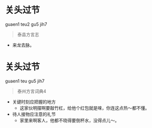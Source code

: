 # 关头过节
guaen1 teu2 gu5 jih7
> 泰县方言志
- 来龙去脉。

# 关头过节
guaen1 teu gu5 jih7
> 泰州方言词典4
- 关键时刻应把握的地方
  - 这家伙明摆啊要敲竹杠，给他个红包就是唻，你连这点热～都不懂。
- 待人接物应注意的礼节
  - 家里来啊客人，他都不晓得要倒杯水，没得点儿～。
